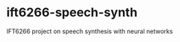 ift6266-speech-synth
====================

IFT6266 project on speech synthesis with neural networks
